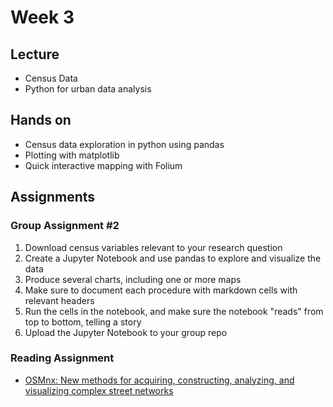 # Week 3


## Lecture
*   Census Data
*   Python for urban data analysis
## Hands on
*   Census data exploration in python using pandas
*   Plotting with matplotlib
*   Quick interactive mapping with Folium
## Assignments

### Group Assignment #2
1.   Download census variables relevant to your research question
1.   Create a Jupyter Notebook and use pandas to explore and visualize the data
1.   Produce several charts, including one or more maps
1.   Make sure to document each procedure with markdown cells with relevant headers
1.   Run the cells in the notebook, and make sure the notebook "reads" from top to bottom, telling a story
1.   Upload the Jupyter Notebook to your group repo

### Reading Assignment
*  [OSMnx: New methods for acquiring, constructing, analyzing, and
visualizing complex street networks](https://www.researchgate.net/publication/309738462_OSMnx_New_Methods_for_Acquiring_Constructing_Analyzing_and_Visualizing_Complex_Street_Networks)

